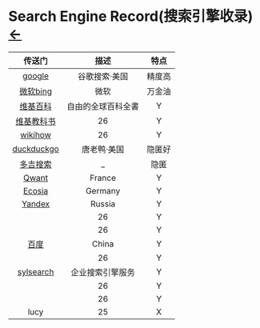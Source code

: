 # Search Engine Record(搜索引擎收录)  [←](index.md)

| 传送门 | 描述 | 特点 |
|:---:|:---:|:---:|
| [google](https://www.google.com) | 谷歌搜索·美国 | 精度高 |
| [微软bing](https://cn.bing.com) | 微软 | 万金油 |
| [维基百科](https://www.wikipedia.org/) | 自由的全球百科全書 | Y |
| [维基教科书](https://www.wikibooks.org/) | 26 | Y |
| [wikihow](https://zh.wikihow.com/%E9%A6%96%E9%A1%B5) | 26 | Y |
| [duckduckgo](https://duckduckgo.com) | 唐老鸭·美国 | 隐匿好 |
| [多吉搜索](https://www.dogedoge.com) | _ | 隐匿 |
| [Qwant](https://www.qwant.com) | France | Y |
| [Ecosia](https://www.ecosia.org) | Germany | Y |
| [Yandex](https://yandex.com) | Russia | Y |
| []() | 26 | Y |
| []() | 26 | Y |
| [百度](https://www.baidu.com/) | China | Y |
| []() | 26 | Y |
| [sylsearch](https://www.sylsearch.com/) | 企业搜索引擎服务 | Y |
| []() | 26 | Y |
| []() | 26 | Y |
| lucy | 25 | X |
